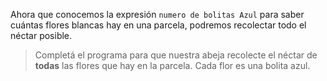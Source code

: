 <gs-attire
  attire-url="https://raw.githubusercontent.com/MumukiProject/mumuki-guia-gobstones-practica-repeticion-simple-kids/master/assets/attires/config.json">
</gs-attire>
<gs-toolbox toolbox-url="https://raw.githubusercontent.com/MumukiProject/mumuki-guia-gobstones-practica-repeticion-simple-kids/master/assets/toolbox_1553783444661.xml"></gs-toolbox>

Ahora que conocemos la expresión `numero de bolitas Azul` para saber cuántas flores blancas hay en una parcela, podremos recolectar todo el néctar posible. 

> Completá el programa para que nuestra abeja recolecte el néctar de **todas** las flores que hay en la parcela. Cada flor es una bolita azul. 